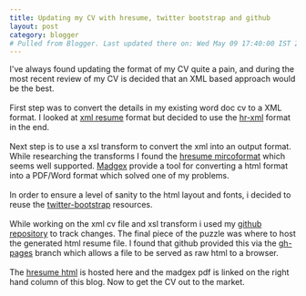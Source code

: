 ```yaml
---
title: Updating my CV with hresume, twitter bootstrap and github
layout: post
category: blogger
# Pulled from Blogger. Last updated there on: Wed May 09 17:40:00 IST 2012
---
```

I've always found updating the format of my CV quite a pain, and during the most recent review of my CV is decided that an XML based approach would be the best.<br /><br />First step was to convert the details in my existing word doc cv to a XML format. I looked at <a href="http://xmlresume.sourceforge.net/">xml resume</a> format but decided to use the <a href="http://www.hr-xml.org/">hr-xml</a> format in the end.<br /><br />Next step is to use a xsl transform to convert the xml into an output format. While researching the transforms I found the <a href="http://microformats.org/wiki/hresume">hresume mircoformat</a> which seems well supported. <a href="http://lab.madgex.com/hresume/">Madgex</a> provide a tool for converting a html format into a PDF/Word format which solved one of my problems.<br /><br />In order to ensure a level of sanity to the html layout and fonts, i decided to reuse the <a href="http://twitter.github.com/bootstrap/">twitter-bootstrap</a> resources.<br /><br />While working on the xml cv file and xsl transform i used my <a href="https://github.com/emeraldjava/emeraldjava">github repository</a> to track changes. The final piece of the puzzle was where to host the generated html resume file. I found that github provided this via the <a href="http://pages.github.com/">gh-pages</a> branch which allows a file to be served as raw html to a browser.<br /><br />The <a href="http://emeraldjava.github.com/emeraldjava/cv">hresume html</a> is hosted here and the madgex pdf is linked on the right hand column of this blog. Now to get the CV out to the market.
